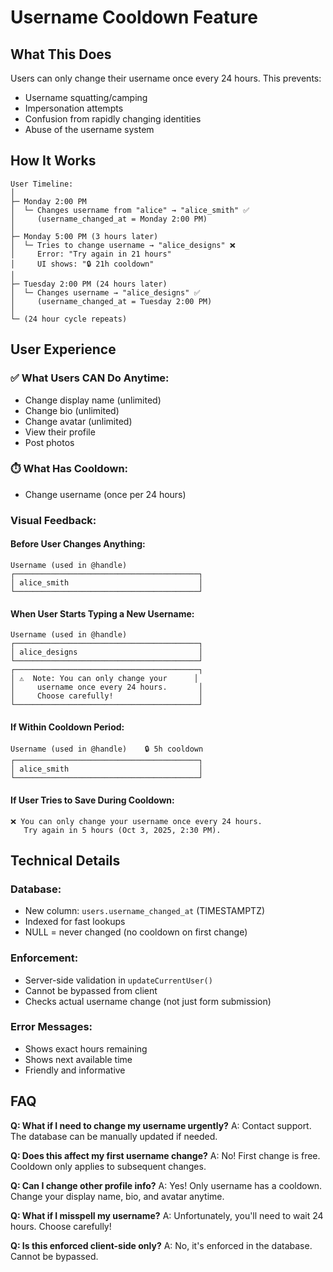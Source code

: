 # Username Cooldown Feature

## What This Does

Users can only change their username once every 24 hours. This prevents:
- Username squatting/camping
- Impersonation attempts
- Confusion from rapidly changing identities
- Abuse of the username system

## How It Works

```
User Timeline:
│
├─ Monday 2:00 PM
│  └─ Changes username from "alice" → "alice_smith" ✅
│     (username_changed_at = Monday 2:00 PM)
│
├─ Monday 5:00 PM (3 hours later)
│  └─ Tries to change username → "alice_designs" ❌
│     Error: "Try again in 21 hours"
│     UI shows: "🔒 21h cooldown"
│
├─ Tuesday 2:00 PM (24 hours later)
│  └─ Changes username → "alice_designs" ✅
│     (username_changed_at = Tuesday 2:00 PM)
│
└─ (24 hour cycle repeats)
```

## User Experience

### ✅ What Users CAN Do Anytime:
- Change display name (unlimited)
- Change bio (unlimited)
- Change avatar (unlimited)
- View their profile
- Post photos

### ⏱️ What Has Cooldown:
- Change username (once per 24 hours)

### Visual Feedback:

#### Before User Changes Anything:
```
Username (used in @handle)
┌─────────────────────────────────────────┐
│ alice_smith                             │
└─────────────────────────────────────────┘
```

#### When User Starts Typing a New Username:
```
Username (used in @handle)
┌─────────────────────────────────────────┐
│ alice_designs                           │
└─────────────────────────────────────────┘
┌─────────────────────────────────────────┐
│ ⚠️  Note: You can only change your      │
│     username once every 24 hours.       │
│     Choose carefully!                   │
└─────────────────────────────────────────┘
```

#### If Within Cooldown Period:
```
Username (used in @handle)    🔒 5h cooldown
┌─────────────────────────────────────────┐
│ alice_smith                             │
└─────────────────────────────────────────┘
```

#### If User Tries to Save During Cooldown:
```
❌ You can only change your username once every 24 hours. 
   Try again in 5 hours (Oct 3, 2025, 2:30 PM).
```

## Technical Details

### Database:
- New column: `users.username_changed_at` (TIMESTAMPTZ)
- Indexed for fast lookups
- NULL = never changed (no cooldown on first change)

### Enforcement:
- Server-side validation in `updateCurrentUser()`
- Cannot be bypassed from client
- Checks actual username change (not just form submission)

### Error Messages:
- Shows exact hours remaining
- Shows next available time
- Friendly and informative

## FAQ

**Q: What if I need to change my username urgently?**
A: Contact support. The database can be manually updated if needed.

**Q: Does this affect my first username change?**
A: No! First change is free. Cooldown only applies to subsequent changes.

**Q: Can I change other profile info?**
A: Yes! Only username has a cooldown. Change your display name, bio, and avatar anytime.

**Q: What if I misspell my username?**
A: Unfortunately, you'll need to wait 24 hours. Choose carefully!

**Q: Is this enforced client-side only?**
A: No, it's enforced in the database. Cannot be bypassed.
